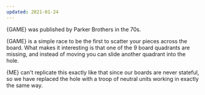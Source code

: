 ```yaml
---
updated: 2021-01-24
---
```


{GAME} was published by Parker Brothers in the 70s.

{GAME} is a simple race to be the first to scatter your pieces across the board. What makes it interesting is that one of the 9 board quadrants are missing, and instead of moving you can slide another quadrant into the hole.

{ME} can't replicate this exactly like that since our boards are never stateful, so we have replaced the hole with a troop of neutral units working in exactly the same way.

